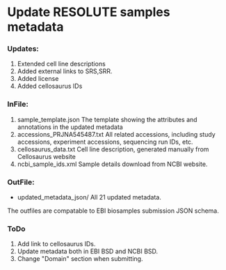 # Update RESOLUTE samples metadata


### Updates:
1. Extended cell line descriptions
2. Added external links to SRS,SRR.
3. Added license
4. Added cellosaurus IDs

### InFile:
1. sample_template.json
    The template showing the attributes and annotations in the updated metadata
2. accessions_PRJNA545487.txt
    All related accessions, including study accessions, experiment accessions, sequencing run IDs, etc.
3. cellosaurus_data.txt
    Cell line description, generated manually from Cellosaurus website
4. ncbi_sample_ids.xml
    Sample details download from NCBI website.

### OutFile:
- updated_metadata_json/
    All 21 updated metadata.

The outfiles are compatable to EBI biosamples submission JSON schema.

### ToDo 
1. Add link to cellosaurus IDs.
2. Update metadata both in EBI BSD and NCBI BSD.
3. Change "Domain" section when submitting.


